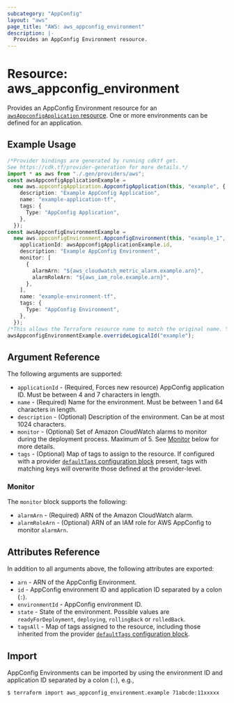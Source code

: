 ```yaml
---
subcategory: "AppConfig"
layout: "aws"
page_title: "AWS: aws_appconfig_environment"
description: |-
  Provides an AppConfig Environment resource.
---
```


# Resource: aws\_appconfig\_environment

Provides an AppConfig Environment resource for an [`awsAppconfigApplication` resource](appconfig_application.html.markdown). One or more environments can be defined for an application.

## Example Usage

```typescript
/*Provider bindings are generated by running cdktf get.
See https://cdk.tf/provider-generation for more details.*/
import * as aws from "./.gen/providers/aws";
const awsAppconfigApplicationExample =
  new aws.appconfigApplication.AppconfigApplication(this, "example", {
    description: "Example AppConfig Application",
    name: "example-application-tf",
    tags: {
      Type: "AppConfig Application",
    },
  });
const awsAppconfigEnvironmentExample =
  new aws.appconfigEnvironment.AppconfigEnvironment(this, "example_1", {
    applicationId: awsAppconfigApplicationExample.id,
    description: "Example AppConfig Environment",
    monitor: [
      {
        alarmArn: "${aws_cloudwatch_metric_alarm.example.arn}",
        alarmRoleArn: "${aws_iam_role.example.arn}",
      },
    ],
    name: "example-environment-tf",
    tags: {
      Type: "AppConfig Environment",
    },
  });
/*This allows the Terraform resource name to match the original name. You can remove the call if you don't need them to match.*/
awsAppconfigEnvironmentExample.overrideLogicalId("example");

```

## Argument Reference

The following arguments are supported:

* `applicationId` - (Required, Forces new resource) AppConfig application ID. Must be between 4 and 7 characters in length.
* `name` - (Required) Name for the environment. Must be between 1 and 64 characters in length.
* `description` - (Optional) Description of the environment. Can be at most 1024 characters.
* `monitor` - (Optional) Set of Amazon CloudWatch alarms to monitor during the deployment process. Maximum of 5. See [Monitor](#monitor) below for more details.
* `tags` - (Optional) Map of tags to assign to the resource. If configured with a provider [`defaultTags` configuration block](https://registry.terraform.io/providers/hashicorp/aws/latest/docs#default_tags-configuration-block) present, tags with matching keys will overwrite those defined at the provider-level.

### Monitor

The `monitor` block supports the following:

* `alarmArn` - (Required) ARN of the Amazon CloudWatch alarm.
* `alarmRoleArn` - (Optional) ARN of an IAM role for AWS AppConfig to monitor `alarmArn`.

## Attributes Reference

In addition to all arguments above, the following attributes are exported:

* `arn` - ARN of the AppConfig Environment.
* `id` - AppConfig environment ID and application ID separated by a colon (`:`).
* `environmentId` - AppConfig environment ID.
* `state` - State of the environment. Possible values are `readyForDeployment`, `deploying`, `rollingBack`
  or `rolledBack`.
* `tagsAll` - Map of tags assigned to the resource, including those inherited from the provider [`defaultTags` configuration block](https://registry.terraform.io/providers/hashicorp/aws/latest/docs#default_tags-configuration-block).

## Import

AppConfig Environments can be imported by using the environment ID and application ID separated by a colon (`:`), e.g.,

```console
$ terraform import aws_appconfig_environment.example 71abcde:11xxxxx
```
